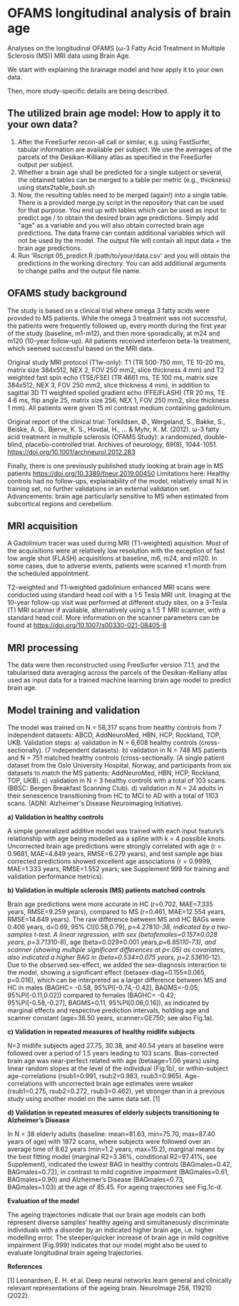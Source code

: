 # OFAMS longitudinal analysis of brain age
Analyses on the longitudinal OFAMS (ω-3 Fatty Acid Treatment in Multiple Sclerosis (MS)) MRI data using Brain Age.

We start with explaining the brainage model and how apply it to your own data.

Then, more study-specific details are being described.

## The utilized brain age model: How to apply it to your own data?
1. After the FreeSurfer recon-all call or similar, e.g. using FastSurfer, tabular information are available per subject. We use the averages of the parcels of the Desikan-Killiany atlas as specified in the FreeSurfer output per subject.
2. Whether a brain age shall be predicted for a single subject or several, the obtained tables can be merged to a table per metric (e.g., thickness) using stats2table_bash.sh
3. Now, the resulting tables need to be merged (again!) into a single table. There is a provided merge.py script in the repository that can be used for that purpose. You end up with tables which can be used as input to predict age / to obtain the desired brain age predictions. Simply add "age" as a variable and you will also obtain corrected brain age predictions. The data frame can contain additional variables which will not be used by the model. The output file will contain all input data + the brain age predictions.
4. Run 'Rscript 05_predict.R /path/to/your/data.csv' and you will obtain the predictions in the working directory. You can add additional arguments to change paths and the output file name.


## OFAMS study background
The study is based on a clinical trial where omega 3 fatty acids were provided to MS patients. While the omega 3 treatment was not successful, the patients were frequently followed up, every month during the first year of the study (baseline, m1-m12), and then more sporadically, at m24 and m120 (10-year follow-up). All patients received  interferon beta-1a treatment, which seemed successful based on the MRI data.

Original study MRI protocol (T1w-only):
T1 (TR 500-750 mm, TE 10-20 ms, matrix size 384x512, NEX 2, FOV 250 mm2, slice thickness 4 mm) and T2 weighted fast spin echo (TSE/FSE) (TR 4661 ms, TE 100 ms, matrix size 384x512, NEX 3, FOV 250 mm2, slice thickness 4 mm), in addition to sagittal 3D T1 weighted spoiled gradient echo (FFE/FLASH) (TR 20 ms, TE 4·6 ms, flip angle 25, matrix size 256, NEX 1, FOV 250 mm2, slice thickness 1 mm). All patients were given 15 ml contrast medium containing gadolinium.

Original report of the clinical trial: 
Torkildsen, Ø., Wergeland, S., Bakke, S., Beiske, A. G., Bjerve, K. S., Hovdal, H., ... & Myhr, K. M. (2012). ω-3 fatty acid treatment in multiple sclerosis (OFAMS Study): a randomized, double-blind, placebo-controlled trial. Archives of neurology, 69(8), 1044-1051. https://doi.org/10.1001/archneurol.2012.283

Finally, there is one previously published study looking at brain age in MS patients https://doi.org/10.3389/fneur.2019.00450
Limitations here: Healthy controls had no follow-ups, explainability of the model, relatively small N in training set, no further validations in an external validation set.
Advancements: brain age particularly sensitive to MS when estimated from subcortical regions and cerebellum.

## MRI acquisition 
A Gadolinium tracer was used during MRI (T1-weighted) aquisition. Most of the acquisitions were at relatively low resolution with the exception of fast low angle shot (FLASH) acquisitions at baseline, m6, m24, and m120. In some cases, due to adverse events, patients were scanned ±1 month from the scheduled appointment.

T2-weighted and T1-weighted gadolinium enhanced MRI scans were conducted using standard head coil with a 1·5 Tesla MRI unit. Imaging at the 10-year follow-up visit was performed at
different study sites, on a 3-Tesla (T) MRI scanner if available, alternatively using a 1.5 T MRI scanner, with a standard head coil. More information on the scanner parameters can be found at https://doi.org/10.1007/s00330-021-08405-8

## MRI processing
The data were then reconstructed using FreeSurfer version 7.1.1, and the tabularised data averaging across the parcels of the Desikan-Kelliany atlas used as input data for a trained machine learning brain age model to predict brain age.

## Model training and validation
The model was trained on N = 58,317 scans from healthy controls from 7 independent datasets: ABCD, AddNeuroMed, HBN, HCP, Rockland, TOP, UKB.
Validation steps:
 a) validation in N = 6,608 healthy controls (cross-sectionally). (7 independent datasets).
 b) validation in N = 748 MS patients and N = 751 matched healthy controls (cross-sectionally. (A single patient dataset from the Oslo University Hospital, Norway, and participants from six datasets to match the MS patients: AddNeuroMed, HBN, HCP, Rockland, TOP, UKB).
 c) validation in N = 3 healthy controls with a total of 103 scans. (BBSC: Bergen Breakfast Scanning Club).
 d) validation in N = 24 adults in their senescence transitioning from HC to MCI to AD with a total of 1103 scans. (ADNI: Alzheimer's Disease Neuroimaging Initiative).

**a) Validation in healthy controls**

A simple generalized additive model was trained with each input feature’s relationship with age being modelled as a spline with k = 4 possible knots. Uncorrected brain age predictions were strongly correlated with age (r = 0.9681, MAE=4.849 years, RMSE=6.279 years), and test sample age bias corrected predictions showed excellent age associations (r = 0.9999, MAE=1.333 years, RMSE=1.552 years; see Supplement 999 for training and validation performance metrics).

**b) Validation in multiple sclerosis (MS) patients matched controls**

Brain age predictions were more accurate in HC (r=0.702, MAE=7.335 years, RMSE=9.259 years), compared to MS (r=0.461, MAE=12.554 years, RMSE=14.649 years). The raw difference between MS and HC BAGs were 0.406 years, d=0.69, 95% CI[0.58,0.79], p=4.278*10-38, indicated by a two-samples t-test. A linear regression, with sex (betafemales=0.157±0.028 years, p=3.713*10-8), age (beta=0.029±0.001 years,p=6.851*10-73), and scanner (showing multiple significant differences at p<.05) as covariates, also indicated a higher BAG in (beta=0.534±0.075 years, p=2.536*10-12). Due to the observed sex-effect, we added the sex-diagnosis interaction to the model, showing a significant effect (betasex-diag=0.155±0.065, p=0.016), which can be interpreted as a larger difference between MS and HC in males (BAGHC= -0.58, 95%PI[-0.74,-0.42], BAGMS=-0.05, 95%PI[-0.11,0.02]) compared to females (BAGHC= -0.42, 95%PI[-0.58,-0.27], BAGMS=0.11, 95%PI[0.06,0.16]), as indicated by marginal effects and respective prediction intervals, holding age and scanner constant (age=38.50 years, scanner=GE750; see also Fig.1a).

**c) Validation in repeated measures of healthy midlife subjects**

N=3 midlife subjects aged 27.75, 30.38, and 40.54 years at baseline were followed over a period of 1.5 years leading to 103 scans. Bias-corrected brain age was near-perfect related with age (betaage=1.06 years) using linear random slopes at the level of the individual (Fig.1b), or within-subject age-correlations (rsub1=0.991, rsub2=0.983, rsub3=0.965). Age-correlations with uncorrected brain age estimates were weaker (rsub1=0.275, rsub2=0.272, rsub3=0.462), yet stronger than in a previous study using another model on the same data set. [1]
 
**d) Validation in repeated measures of elderly subjects transitioning to Alzheimer’s Disease**

In N = 38 elderly adults (baseline: mean=81.63, min=75.70, max=87.40 years of age) with 1872 scans, where subjects were followed over an average time of 8.62 years (min=1.2 years, max=15.2), marginal means by the best fitting model (marginal R2=3.36%, conditional R2=97.41%, see Supplement), indicated the lowest BAG in healthy controls (BAGmales=0.42, BAGmales=0.72), in contrast to mild cognitive impairment (BAGmales=0.61, BAGmales=0.90) and Alzheimer’s Disease (BAGmales=0.73, BAGmales=1.03) at the age of 85.45. For ageing trajectories see Fig.1c-d. 

**Evaluation of the model**

The ageing trajectories indicate that our brain age models can both represent diverse samples’ healthy ageing and simultaneously discriminate individuals with a disorder by an indicated higher brain age, i.e. higher modelling error. The steeper/quicker increase of brain age in mild cognitive impairment (Fig.999) indicates that our model might also be used to evaluate longitudinal brain ageing trajectories.
 
**References**

[1]	Leonardsen, E. H. et al. Deep neural networks learn general and clinically relevant representations of the ageing brain. NeuroImage 256, 119210 (2022).


